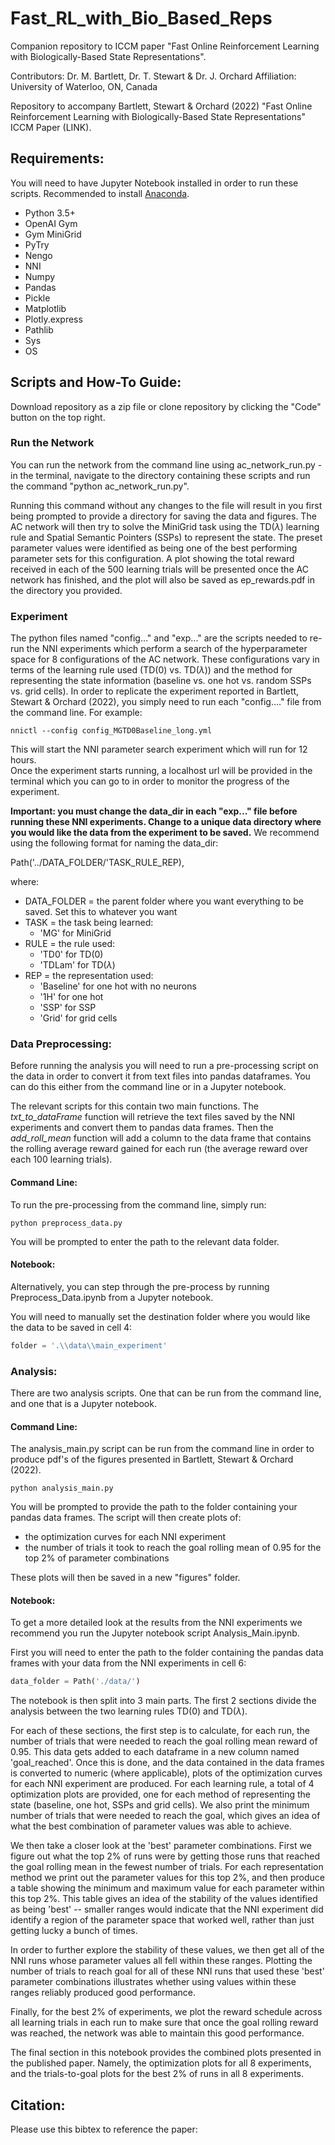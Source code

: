 # Fast_RL_with_Bio_Based_Reps
Companion repository to ICCM paper "Fast Online Reinforcement Learning with Biologically-Based State Representations".

Contributors: Dr. M. Bartlett, Dr. T. Stewart & Dr. J. Orchard
Affiliation: University of Waterloo, ON, Canada

Repository to accompany Bartlett, Stewart & Orchard (2022) "Fast Online Reinforcement Learning with Biologically-Based State Representations" ICCM Paper (LINK).

## Requirements:

You will need to have Jupyter Notebook installed in order to run these scripts. Recommended to install [Anaconda](https://www.anaconda.com/products/individual). 

* Python 3.5+
* OpenAI Gym
* Gym MiniGrid
* PyTry
* Nengo
* NNI
* Numpy
* Pandas
* Pickle
* Matplotlib
* Plotly.express
* Pathlib
* Sys
* OS

## Scripts and How-To Guide:

Download repository as a zip file or clone repository by clicking the "Code" button on the top right. <br>

### Run the Network

You can run the network from the command line using ac_network_run.py - in the terminal, navigate to the directory containing these scripts and run the command "python ac_network_run.py". 

Running this command without any changes to the file will result in you first being prompted to provide a directory for saving the data and figures. The AC network will then try to solve the MiniGrid task using the TD($\lambda$) learning rule and Spatial Semantic Pointers (SSPs) to represent the state. The preset parameter values were identified as being one of the best performing parameter sets for this configuration. 
A plot showing the total reward received in each of the 500 learning trials will be presented once the AC network has finished, and the plot will also be saved as ep_rewards.pdf in the directory you provided. 

### Experiment

The python files named "config..." and "exp..." are the scripts needed to re-run the NNI experiments which perform a search of the hyperparameter space for 8 configurations of the AC network. 
These configurations vary in terms of the learning rule used (TD(0) vs. TD($\lambda$)) and the method for representing the state information (baseline vs. one hot vs. random SSPs vs. grid cells). 
In order to replicate the experiment reported in Bartlett, Stewart & Orchard (2022), you simply need to run each "config...." file from the command line. For example: 

```
nnictl --config config_MGTD0Baseline_long.yml
```

This will start the NNI parameter search experiment which will run for 12 hours. <br>
Once the experiment starts running, a localhost url will be provided in the terminal which you can go to in order to monitor the progress of the experiment. 

**Important: you must change the data_dir in each "exp..." file before running these NNI experiments. Change to a unique data directory where you would like the data from the experiment to be saved.** 
We recommend using the following format for naming the data_dir: 

Path('../DATA_FOLDER/'TASK_RULE_REP), 

where:

* DATA_FOLDER = the parent folder where you want everything to be saved. Set this to whatever you want
* TASK = the task being learned:
    * 'MG' for MiniGrid
* RULE = the rule used:
    * 'TD0' for TD(0)
    * 'TDLam' for TD($\lambda$)
* REP = the representation used:
    * 'Baseline' for one hot with no neurons 
    * '1H' for one hot
    * 'SSP' for SSP
    * 'Grid' for grid cells

### Data Preprocessing:

Before running the analysis you will need to run a pre-processing script on the data in order to convert it from text files into pandas dataframes. You can do this either from the command line or in a Jupyter notebook.

The relevant scripts for this contain two main functions. 
The *txt_to_dataFrame* function will retrieve the text files saved by the NNI experiments and convert them to pandas data frames. 
Then the *add_roll_mean* function will add a column to the data frame that contains the rolling average reward gained for each run (the average reward over each 100 learning trials). 

#### Command Line:

To run the pre-processing from the command line, simply run:

```
python preprocess_data.py
```

You will be prompted to enter the path to the relevant data folder.

#### Notebook: 

Alternatively, you can step through the pre-process by running Preprocess_Data.ipynb from a Jupyter notebook. 

You will need to manually set the destination folder where you would like the data to be saved in cell 4:

```python
folder = '.\\data\\main_experiment'
```

### Analysis:

There are two analysis scripts. One that can be run from the command line, and one that is a Jupyter notebook. 

#### Command Line:

The analysis_main.py script can be run from the command line in order to produce pdf's of the figures presented in Bartlett, Stewart & Orchard (2022). 

```
python analysis_main.py
```

You will be prompted to provide the path to the folder containing your pandas data frames. 
The script will then create plots of:

*  the optimization curves for each NNI experiment
*  the number of trials it took to reach the goal rolling mean of 0.95 for the top 2% of parameter combinations

These plots will then be saved in a new "figures" folder. 

#### Notebook: 

To get a more detailed look at the results from the NNI experiments we recommend you run the Jupyter notebook script Analysis_Main.ipynb. 

First you will need to enter the path to the folder containing the pandas data frames with your data from the NNI experiments in cell 6:

```python
data_folder = Path('./data/')
```

The notebook is then split into 3 main parts. 
The first 2 sections divide the analysis between the two learning rules TD(0) and TD($\lambda$).

For each of these sections, the first step is to calculate, for each run, the number of trials that were needed to reach the goal rolling mean reward of 0.95. 
This data gets added to each dataframe in a new column named 'goal_reached'. 
Once this is done, and the data contained in the data frames is converted to numeric (where applicable), plots of the optimization curves for each NNI experiment are produced. 
For each learning rule, a total of 4 optimization plots are provided, one for each method of representing the state (baseline, one hot, SSPs and grid cells). 
We also print the minimum number of trials that were needed to reach the goal, which gives an idea of what the best combination of parameter values was able to achieve. 

We then take a closer look at the 'best' parameter combinations. 
First we figure out what the top 2% of runs were by getting those runs that reached the goal rolling mean in the fewest number of trials. 
For each representation method we print out the parameter values for this top 2%, and then produce a table showing the minimum and maximum value for each parameter within this top 2%. 
This table gives an idea of the stability of the values identified as being 'best' -- smaller ranges would indicate that the NNI experiment did identify a region of the parameter space that worked well, rather than just getting lucky a bunch of times. 

In order to further explore the stability of these values, we then get all of the NNI runs whose parameter values all fell within these ranges. 
Plotting the number of trials to reach goal for all of these NNI runs that used these 'best' parameter combinations illustrates whether using values within these ranges reliably produced good performance. 

Finally, for the best 2% of experiments, we plot the reward schedule across all learning trials in each run to make sure that once the goal rolling reward was reached, the network was able to maintain this good performance. 

The final section in this notebook provides the combined plots presented in the published paper. Namely, the optimization plots for all 8 experiments, and the trials-to-goal plots for the best 2% of runs in all 8 experiments. 

## Citation:

Please use this bibtex to reference the paper: 

<pre>
<!-- @inproceedings{bartlett2022_RLNNI,
  author = {Bartlett, Madeleine and Stewart, Terrence C and Orchard, Jeff},
  title = {Fast Online Reinforcement Learning with Biologically-Based State Representations},
  year = {2022},
  booktitle={},
 } -->
</pre>
